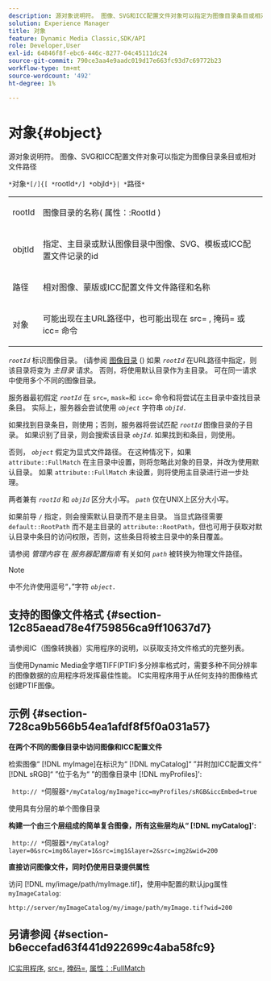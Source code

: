 ```yaml
---
description: 源对象说明符。 图像、SVG和ICC配置文件对象可以指定为图像目录条目或相对文件路径
solution: Experience Manager
title: 对象
feature: Dynamic Media Classic,SDK/API
role: Developer,User
exl-id: 64846f8f-ebc6-446c-8277-04c45111dc24
source-git-commit: 790ce3aa4e9aadc019d17e663fc93d7c69772b23
workflow-type: tm+mt
source-wordcount: '492'
ht-degree: 1%

---
```


# 对象{#object}

源对象说明符。 图像、SVG和ICC配置文件对象可以指定为图像目录条目或相对文件路径

`*`对象`*[/]{[ *`rootId`*/] *`objId`*}| *`路径`*`

<table id="simpletable_A8B9B4D508B94BE5B7F6112F0A5F8270"> 
 <tr class="strow"> 
  <td class="stentry"> <p> <span class="codeph"> <span class="varname"> rootId </span> </span> </p> </td> 
  <td class="stentry"> <p>图像目录的名称( <span class="codeph"> 属性：:RootId </span>) </p> </td> 
 </tr> 
 <tr class="strow"> 
  <td class="stentry"> <p> <span class="codeph"> <span class="varname"> objtId </span> </span> </p> </td> 
  <td class="stentry"> <p>指定、主目录或默认图像目录中图像、SVG、模板或ICC配置文件记录的id </p> </td> 
 </tr> 
 <tr class="strow"> 
  <td class="stentry"> <p> <span class="codeph"> <span class="varname"> 路径 </span> </span> </p> </td> 
  <td class="stentry"> <p>相对图像、蒙版或ICC配置文件文件路径和名称 </p> </td> 
 </tr> 
 <tr class="strow"> 
  <td class="stentry"> <p> <span class="codeph"> <span class="varname"> 对象 </span> </span> </p> </td> 
  <td class="stentry"> <p>可能出现在主URL路径中，也可能出现在 <span class="codeph"> src= </span>, <span class="codeph"> 掩码= </span>或 <span class="codeph"> icc= </span> 命令 </p> </td> 
 </tr> 
</table>

*`rootId`* 标识图像目录。 (请参阅 [图像目录](../../../../../is-api/image-catalog/image-serving-api-ref/c-image-catalog-reference/c-overview/c-overview.md#concept-9ce2b6a133de45f783e95cabc5810ac3) () 如果 *`rootId`* 在URL路径中指定，则该目录将变为 *主目录* 请求。 否则，将使用默认目录作为主目录。 可在同一请求中使用多个不同的图像目录。

服务器最初假定 *`rootId`* 在 `src=`, `mask=`和 `icc=` 命令和将尝试在主目录中查找目录条目。 实际上，服务器会尝试使用 *`object`* 字符串 *`objId.`*

如果找到目录条目，则使用；否则，服务器将尝试匹配 *`rootId`* 图像目录的子目录。 如果识别了目录，则会搜索该目录 *`objId`*. 如果找到和条目，则使用。

否则， *`object`* 假定为显式文件路径。 在这种情况下，如果 `attribute::FullMatch` 在主目录中设置，则将忽略此对象的目录，并改为使用默认目录。 如果 `attribute::FullMatch` 未设置，则将使用主目录进行进一步处理。

两者兼有 *`rootId`* 和 *`objId`* 区分大小写。 *`path`* 仅在UNIX上区分大小写。

如果前导 `/` 指定，则会搜索默认目录而不是主目录。 当显式路径需要 `default::RootPath` 而不是主目录的 `attribute::RootPath`，但也可用于获取对默认目录中条目的访问权限，否则，这些条目将被主目录中的条目覆盖。

请参阅 *管理内容* 在 *服务器配置指南* 有关如何 *`path`* 被转换为物理文件路径。

>[!NOTE]
>
>中不允许使用逗号“，”字符 *`object.`*

## 支持的图像文件格式 {#section-12c85aead78e4f759856ca9ff10637d7}

请参阅IC（图像转换器）实用程序的说明，以获取支持文件格式的完整列表。

当使用Dynamic Media金字塔TIFF(PTIF)多分辨率格式时，需要多种不同分辨率的图像数据的应用程序将发挥最佳性能。 IC实用程序用于从任何支持的图像格式创建PTIF图像。

## 示例 {#section-728ca9b566b54ea1afdf8f5f0a031a57}

**在两个不同的图像目录中访问图像和ICC配置文件**

检索图像“ [!DNL myImage]在标识为“ [!DNL myCatalog]“ ”并附加ICC配置文件“ [!DNL sRGB]“ ”位于名为“ ”的图像目录中 [!DNL myProfiles]&#39;:

` http:// *`伺服器`*/myCatalog/myImage?icc=myProfiles/sRGB&iccEmbed=true`

使用具有分层的单个图像目录

**构建一个由三个层组成的简单复合图像，所有这些层均从“ [!DNL myCatalog]&#39;:**

` http:// *`伺服器`*/myCatalog?layer=0&src=img0&layer=1&src=img1&layer=2&src=img2&wid=200`

**直接访问图像文件，同时仍使用目录提供属性**

访问 [!DNL my/image/path/myImage.tif]，使用中配置的默认jpg属性 `myImageCatalog`:

`http://server/myImageCatalog/my/image/path/myImage.tif?wid=200`

## 另请参阅 {#section-b6eccefad63f441d922699c4aba58fc9}

[IC实用程序](../../../../../is-api/is-utils/utilities/r-ic.md#reference-de9f43c63a8f48f1a755ff1760af8b7b), [src=](../../../../../is-api/http-ref/image-serving-api-ref/c-http-protocol-reference/c-command-reference/r-src.md#reference-f6506637778c4c69bf106a7924a91ab1), [掩码=](../../../../../is-api/http-ref/image-serving-api-ref/c-http-protocol-reference/c-command-reference/r-mask.md#reference-922254e027404fb890b850e2723ee06e), [属性：:FullMatch](../../../../../is-api/image-catalog/image-serving-api-ref/c-image-catalog-reference/c-attributes-reference/r-fullmatch.md#reference-c3a72f31672a48b386943d6781cf50d7)
